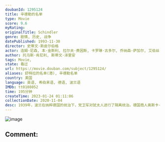 ```yaml
---
doubanId: 1295124
title: 辛德勒的名单
type: Movie
score: 9.6
myRating: 
originalTitle: Schindler
genre: 剧情, 历史, 战争
datePublished: 1993-11-30
director: 史蒂文·斯皮尔伯格
actor: 连姆·尼森, 本·金斯利, 拉尔夫·费因斯, 卡罗琳·古多尔, 乔纳森·萨加尔, 艾伯丝·戴维兹, 马尔戈萨·格贝尔, 马克·伊瓦涅, 碧翠斯·马科拉, 安德烈·瑟韦林, 弗里德里希·冯·图恩, 克齐斯茨托夫·拉夫特, 诺伯特·魏塞尔, 维斯瓦夫·科马萨, 托马斯·莫里斯, 约阿希姆·保罗·阿斯波克, 皮奥特·赛尔沃斯, undefined, 马丁·塞梅洛格, 托马斯·德德克, 奥拉夫·卢巴申科, 马瑞安·格林卡, 约亨·尼克尔, 阿格涅兹卡·克鲁科沃娜, 佐久间玲, 彭河, 吴俊全, undefined, 戈兹·奥托, 玛雅·奥丝塔泽斯卡, undefined, 阿格尼兹卡·旺格, 艾尔文·莱德, undefined, 布兰科·拉斯蒂格, undefined, undefined, 吉恩·莱赫纳, undefined, 拉米·希尔伯格, 路德格·皮斯特, 埃琳娜·勒文松, 胡契克·卡勒塔, 塔德乌什·布拉德茨基, 亨里克·比斯塔, 帕维·德朗柯, 耶日·诺瓦克, 安娜·穆查
author: 托马斯·肯尼利, 斯蒂文·泽里安
tags: Movie, 
state: 看过
url: https://movie.douban.com/subject/1295124/
aliases: 舒特拉的名单(港), 辛德勒名单
country: 美国
language: 英语, 希伯来语, 德语, 波兰语
IMDb: tt0108052
time: 195分钟
createTime: 2023-01-24 01:11:06
collectionDate: 2020-11-04
desc: 1939年，波兰在纳粹德国的统治下，党卫军对犹太人进行了隔离统治。德国商人奥斯卡·辛德勒（连姆·尼森LiamNeeson饰）来到德军统治下的克拉科夫，开设了一间搪瓷厂，生产军需用品。凭着出众的社...
---
```


![image](p492406163.jpg)

Comment: 
---


